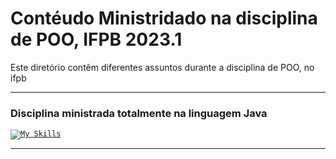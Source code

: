 # Contéudo Ministridado na disciplina de POO, IFPB 2023.1

<p>Este diretório contêm diferentes assuntos durante a disciplina de POO, no ifpb</p>

<hr />

### Disciplina ministrada totalmente na linguagem Java

<code style="text-align: center;">[![My Skills](https://skillicons.dev/icons?i=java&theme=light)](https://skillicons.dev)</code>

<hr />
